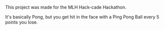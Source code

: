This project was made for the MLH Hack-cade Hackathon.

It's basically Pong, but you get hit in the face with a Ping Pong Ball every 5 points you lose.
